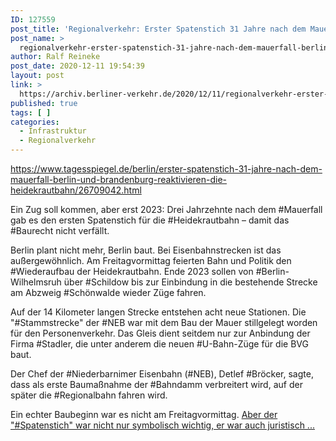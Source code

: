 ```yaml
---
ID: 127559
post_title: 'Regionalverkehr: Erster Spatenstich 31 Jahre nach dem Mauerfall Berlin und Brandenburg reaktivieren die Heidekrautbahn, aus Der Tagesspiegel'
post_name: >
  regionalverkehr-erster-spatenstich-31-jahre-nach-dem-mauerfall-berlin-und-brandenburg-reaktivieren-die-heidekrautbahn-aus-der-tagesspiegel
author: Ralf Reineke
post_date: 2020-12-11 19:54:39
layout: post
link: >
  https://archiv.berliner-verkehr.de/2020/12/11/regionalverkehr-erster-spatenstich-31-jahre-nach-dem-mauerfall-berlin-und-brandenburg-reaktivieren-die-heidekrautbahn-aus-der-tagesspiegel/
published: true
tags: [ ]
categories:
  - Infrastruktur
  - Regionalverkehr
---
```

https://www.tagesspiegel.de/berlin/erster-spatenstich-31-jahre-nach-dem-mauerfall-berlin-und-brandenburg-reaktivieren-die-heidekrautbahn/26709042.html

Ein Zug soll kommen, aber erst 2023: Drei Jahrzehnte nach dem #Mauerfall gab es den ersten Spatenstich für die #Heidekrautbahn – damit das #Baurecht nicht verfällt.

Berlin plant nicht mehr, Berlin baut. Bei Eisenbahnstrecken ist das außergewöhnlich. Am Freitagvormittag feierten Bahn und Politik den #Wiederaufbau der Heidekrautbahn. Ende 2023 sollen von #Berlin-Wilhelmsruh über #Schildow bis zur Einbindung in die bestehende Strecke am Abzweig #Schönwalde wieder Züge fahren.

Auf der 14 Kilometer langen Strecke entstehen acht neue Stationen. Die "#Stammstrecke" der #NEB war mit dem Bau der Mauer stillgelegt worden für den Personenverkehr. Das Gleis dient seitdem nur zur Anbindung der Firma #Stadler, die unter anderem die neuen #U-Bahn-Züge für die BVG baut.

Der Chef der #Niederbarnimer Eisenbahn (#NEB), Detlef #Bröcker, sagte, dass als erste Baumaßnahme der #Bahndamm verbreitert wird, auf der später die #Regionalbahn fahren wird.

Ein echter Baubeginn war es nicht am Freitagvormittag. <a href="https://www.tagesspiegel.de/berlin/erster-spatenstich-31-jahre-nach-dem-mauerfall-berlin-und-brandenburg-reaktivieren-die-heidekrautbahn/26709042.html">Aber der "#Spatenstich" war nicht nur symbolisch wichtig, er war auch juristisch ...</a>